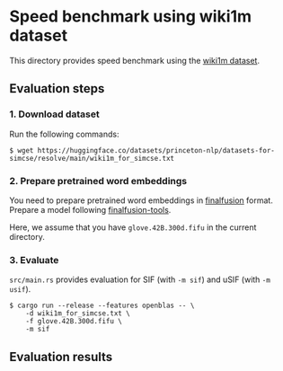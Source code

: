 # Speed benchmark using wiki1m dataset

This directory provides speed benchmark using the [wiki1m dataset](https://huggingface.co/datasets/princeton-nlp/datasets-for-simcse).

## Evaluation steps

### 1. Download dataset

Run the following commands:

```shell
$ wget https://huggingface.co/datasets/princeton-nlp/datasets-for-simcse/resolve/main/wiki1m_for_simcse.txt
```

### 2. Prepare pretrained word embeddings

You need to prepare pretrained word embeddings in [finalfusion](https://docs.rs/finalfusion/) format.
Prepare a model following [finalfusion-tools](../../finalfusion-tools).

Here, we assume that you have `glove.42B.300d.fifu` in the current directory.

### 3. Evaluate

`src/main.rs` provides evaluation for SIF (with `-m sif`) and uSIF (with `-m usif`).

```shell
$ cargo run --release --features openblas -- \
    -d wiki1m_for_simcse.txt \
    -f glove.42B.300d.fifu \
    -m sif
```

## Evaluation results



